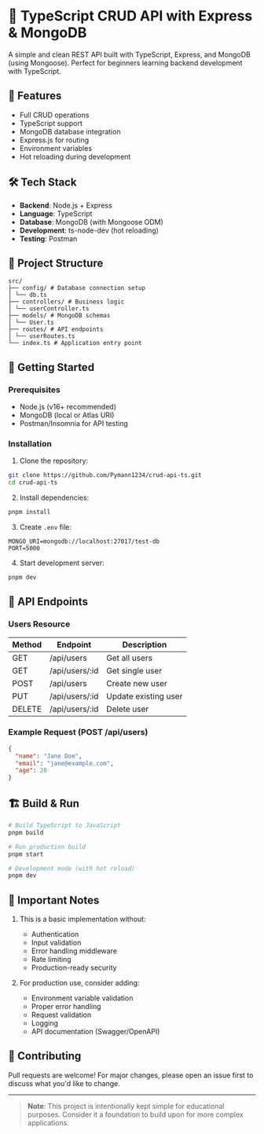 # 🚀 TypeScript CRUD API with Express & MongoDB

A simple and clean REST API built with TypeScript, Express, and MongoDB (using Mongoose). Perfect for beginners learning backend development with TypeScript.

## 📌 Features

- Full CRUD operations
- TypeScript support
- MongoDB database integration
- Express.js for routing
- Environment variables
- Hot reloading during development

## 🛠️ Tech Stack

- **Backend**: Node.js + Express
- **Language**: TypeScript
- **Database**: MongoDB (with Mongoose ODM)
- **Development**: ts-node-dev (hot reloading)
- **Testing**: Postman

## 📂 Project Structure

```
src/
├── config/ # Database connection setup
│ └── db.ts
├── controllers/ # Business logic
│ └── userController.ts
├── models/ # MongoDB schemas
│ └── User.ts
├── routes/ # API endpoints
│ └── userRoutes.ts
└── index.ts # Application entry point
```

## 🚀 Getting Started

### Prerequisites
- Node.js (v16+ recommended)
- MongoDB (local or Atlas URI)
- Postman/Insomnia for API testing

### Installation

1. Clone the repository:
```bash
git clone https://github.com/Pymann1234/crud-api-ts.git
cd crud-api-ts
```


2. Install dependencies:
```bash
pnpm install
```

3. Create `.env` file:
```env
MONGO_URI=mongodb://localhost:27017/test-db
PORT=5000
```


4. Start development server:
```bash
pnpm dev
```

## 📝 API Endpoints

### Users Resource

| Method | Endpoint         | Description            |
|--------|------------------|------------------------|
| GET    | /api/users       | Get all users          |
| GET    | /api/users/:id   | Get single user        |
| POST   | /api/users       | Create new user        |
| PUT    | /api/users/:id   | Update existing user   |
| DELETE | /api/users/:id   | Delete user            |

### Example Request (POST /api/users)
```json
{
  "name": "Jane Doe",
  "email": "jane@example.com",
  "age": 28
}
```

## 🏗️ Build & Run

```bash
# Build TypeScript to JavaScript
pnpm build

# Run production build
pnpm start

# Development mode (with hot reload)
pnpm dev
```

## 📌 Important Notes

1. This is a basic implementation without:
   - Authentication
   - Input validation
   - Error handling middleware
   - Rate limiting
   - Production-ready security

2. For production use, consider adding:
   - Environment variable validation
   - Proper error handling
   - Request validation
   - Logging
   - API documentation (Swagger/OpenAPI)

## 🤝 Contributing

Pull requests are welcome! For major changes, please open an issue first to discuss what you'd like to change.

---

> **Note**: This project is intentionally kept simple for educational purposes. Consider it a foundation to build upon for more complex applications.
```
